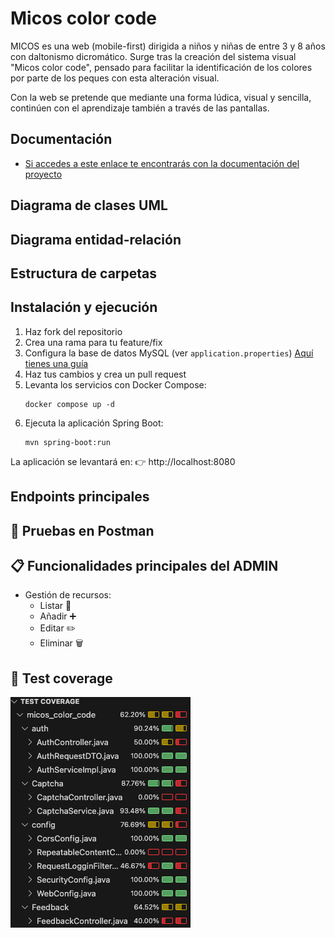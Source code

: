 # Micos color code

MICOS es una web (mobile-first) dirigida a niños y niñas de entre 3 y 8 años con daltonismo dicromático. Surge tras la creación del sistema visual "Micos color code", pensado para facilitar la identificación de los colores por parte de los peques con esta alteración visual. 

Con la web se pretende que mediante una forma lúdica, visual y sencilla, continúen con el aprendizaje también a través de las pantallas. 

## Documentación
- [Si accedes a este enlace te encontrarás con la documentación del proyecto](https://www.notion.so/sara-vazquez/MICOS-PROYECTO-FINAL-23fd5565c5b68048a775fc74e9a9f749)

## Diagrama de clases UML

## Diagrama entidad-relación

## Estructura de carpetas

## Instalación y ejecución
1. Haz fork del repositorio
2. Crea una rama para tu feature/fix
3. Configura la base de datos MySQL (ver `application.properties`) [Aquí tienes una guía](https://www.notion.so/sara-vazquez/Instalaciones-back-28dd5565c5b6805e823dc9f9ec5170d9)
4. Haz tus cambios y crea un pull request
5. Levanta los servicios con Docker Compose:
	 ```
	 docker compose up -d
	 ```
6. Ejecuta la aplicación Spring Boot:
	 ```
	 mvn spring-boot:run
	 ```
  La aplicación se levantará en:
👉 http://localhost:8080


## Endpoints principales

## 📯 Pruebas en Postman

## 📋 Funcionalidades principales del ADMIN

- Gestión de recursos:
  - Listar 📄
  - Añadir ➕
  - Editar ✏️
  - Eliminar 🗑

## 🧪 Test coverage
![Coverage provisional de los test de back](src/assets/back-coverage.png)